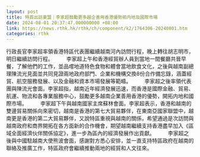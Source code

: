 ```yaml
---
layout: post
title: 特首出訪東盟｜李家超鼓勵更多越企善用香港優勢拓内地及國際市場
date: 2024-08-01 20:37:47.000000000 +08:00
link: https://news.rthk.hk/rthk/ch/component/k2/1764306-20240801.htm
categories: rthk
---
```


行政長官李家超率領香港特區代表團繼續越南河內訪問行程，晚上轉往胡志明市，明日繼續訪問行程。
　　 
李家超上午和香港經貿辦人員到當地一間餐廳共晉早餐，了解他們的工作，並品嚐地道特色食物和體會當地飲食文化，之後與越南副總理陳流光見面並共同見證兩地政府部門、企業和機構交換8份合作備忘錄，涵蓋經貿、航空服務發展、以及金融和資本市場發展等範疇。
　　 
李家超之後率領代表團與陳流光會面。李家超指，越南近年經濟發展迅速，而香港是國際金融、貿易、航運、物流和各專業服務中心，鼓勵更多越南企業善用香港的優勢，開拓内地和國際市場。
　　 
李家超下午與越南國家主席蘇林會面。李家超表示，香港和越南的雙邊貿易關係向來密切，越南是香港的第七大貿易夥伴，在東南亞國家聯盟中，越南更是香港的第二大貿易夥伴，又說特區重視與越南的關係，希望通過是次訪問與越南政府和商界開拓在各方面新的合作機會，期望越南繼續支持香港盡早加入《區域全面經濟伙伴關係協定》，進一步為區內的經濟發展作出貢獻。
　　 
李家超之後與中國駐越南大使熊波會面，感謝對方悉心安排，並一直支持特區政府在越南的聯絡及推廣工作，特區政府會繼續推動兩地的經貿和人文往來。
